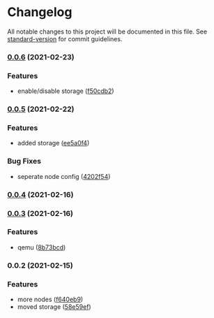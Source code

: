 # Changelog

All notable changes to this project will be documented in this file. See [standard-version](https://github.com/conventional-changelog/standard-version) for commit guidelines.

### [0.0.6](https://github.com/naimo84/node-red-contrib-proxmox/compare/v0.0.5...v0.0.6) (2021-02-23)


### Features

* enable/disable storage ([f50cdb2](https://github.com/naimo84/node-red-contrib-proxmox/commit/f50cdb255a5ab44cde78c71c32d4f4334a3b017e))

### [0.0.5](https://github.com/naimo84/node-red-contrib-proxmox/compare/v0.0.4...v0.0.5) (2021-02-22)


### Features

* added storage ([ee5a0f4](https://github.com/naimo84/node-red-contrib-proxmox/commit/ee5a0f44aa8b0285df04d6159348ae4cfb2c4d38))


### Bug Fixes

* seperate node config ([4202f54](https://github.com/naimo84/node-red-contrib-proxmox/commit/4202f54b36b8930cdafa6f7bf450762a1852ce6d))

### [0.0.4](https://github.com/naimo84/node-red-contrib-proxmox/compare/v0.0.3...v0.0.4) (2021-02-16)

### [0.0.3](https://github.com/naimo84/node-red-contrib-proxmox/compare/v0.0.2...v0.0.3) (2021-02-16)


### Features

* qemu ([8b73bcd](https://github.com/naimo84/node-red-contrib-proxmox/commit/8b73bcd9e0d4aa37a143744e12e0a409feb6ecbe))

### 0.0.2 (2021-02-15)


### Features

* more nodes ([f640eb9](https://github.com/naimo84/node-red-contrib-proxmox/commit/f640eb93c8ef9ca2f2b35f5c44cf06b27aa3e0cb))
* moved storage ([58e59ef](https://github.com/naimo84/node-red-contrib-proxmox/commit/58e59efe79161003d359dee0401bec09a24c29d7))
